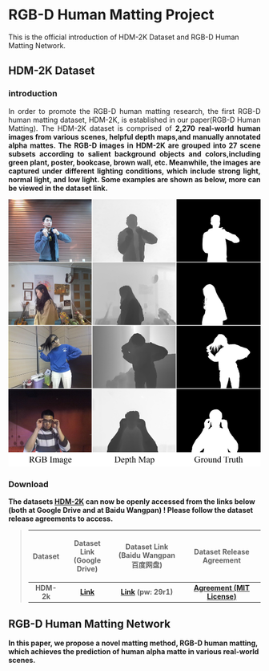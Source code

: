 # RGB-D Human Matting Project
This is the official introduction of HDM-2K Dataset and RGB-D Human Matting Network.
## HDM-2K Dataset
### introduction
<p align="justify">In order to promote the RGB-D human matting research, the first RGB-D human matting dataset, HDM-2K, is established in our paper(RGB-D Human Matting). The HDM-2K dataset is comprised of <strong>2,270 real-world human images<strong> from various scenes, <strong>helpful depth maps<strong>,and manually annotated alpha mattes. The RGB-D images in HDM-2K are grouped into 27 scene subsets according to salient background objects and colors,including green plant, poster, bookcase, brown wall, etc. Meanwhile, the images are captured under different lighting conditions, which include strong light, normal light, and low light. Some examples are shown as below, more can be viewed in the dataset link.

![](demo/dataset/fig2.jpg)

###  Download
The datasets <a href="#am-2k"><strong>HDM-2K</strong></a> can now be openly accessed from the links below (both at Google Drive and at Baidu Wangpan) ! Please follow the dataset release agreements to access. 
> | Dataset | <p>Dataset Link<br>(Google Drive)</p> | <p>Dataset Link<br>(Baidu Wangpan 百度网盘)</p> | Dataset Release Agreement|
> | :----:| :----: | :----: | :----: | 
> |<strong>HDM-2k</strong>|[Link](https://drive.google.com/drive/folders/1SReB9Zma0TDfDhow7P5kiZNMwY9j9xMA?usp=sharing)|[Link](https://pan.baidu.com/s/1M1uF227-ZrYe3MBafqyTdw) (pw: 29r1)|[Agreement (MIT License)](https://jizhizili.github.io/files/gfm_datasets_agreements/AM-2k_Dataset_Release_Agreement.pdf)| 
> 
## RGB-D Human Matting Network
In this paper, we propose a novel matting method, RGB-D human matting, which achieves the prediction of human alpha matte in various real-world scenes.

